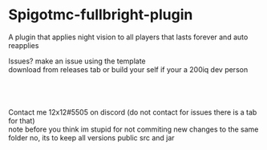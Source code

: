 # Spigotmc-fullbright-plugin
A plugin that applies night vision to all players that lasts forever and auto reapplies<br>

Issues? make an issue using the template<br>
download from releases tab or build your self if your a 200iq dev person<br>
<br>
<br>
<br>
<br>
Contact me 12x12#5505 on discord (do not contact for issues there is a tab for that)<br>
note before you think im stupid for not commiting new changes to the same folder no, its to keep all versions public src and jar
